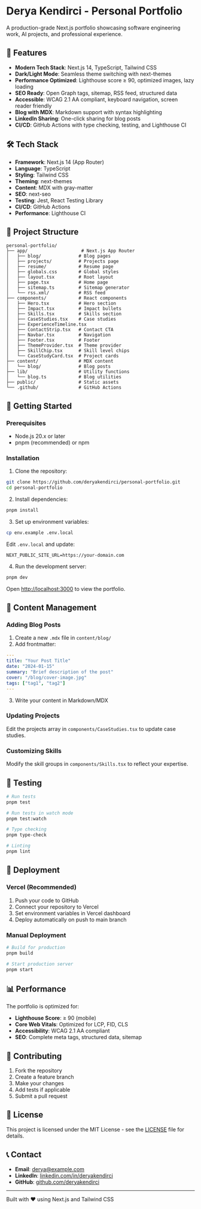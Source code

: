 # Derya Kendirci - Personal Portfolio

A production-grade Next.js portfolio showcasing software engineering work, AI projects, and professional experience.

## 🚀 Features

- **Modern Tech Stack**: Next.js 14, TypeScript, Tailwind CSS
- **Dark/Light Mode**: Seamless theme switching with next-themes
- **Performance Optimized**: Lighthouse score ≥ 90, optimized images, lazy loading
- **SEO Ready**: Open Graph tags, sitemap, RSS feed, structured data
- **Accessible**: WCAG 2.1 AA compliant, keyboard navigation, screen reader friendly
- **Blog with MDX**: Markdown support with syntax highlighting
- **LinkedIn Sharing**: One-click sharing for blog posts
- **CI/CD**: GitHub Actions with type checking, testing, and Lighthouse CI

## 🛠 Tech Stack

- **Framework**: Next.js 14 (App Router)
- **Language**: TypeScript
- **Styling**: Tailwind CSS
- **Theming**: next-themes
- **Content**: MDX with gray-matter
- **SEO**: next-seo
- **Testing**: Jest, React Testing Library
- **CI/CD**: GitHub Actions
- **Performance**: Lighthouse CI

## 📁 Project Structure

```
personal-portfolio/
├── app/                    # Next.js App Router
│   ├── blog/              # Blog pages
│   ├── projects/          # Projects page
│   ├── resume/            # Resume page
│   ├── globals.css        # Global styles
│   ├── layout.tsx         # Root layout
│   ├── page.tsx           # Home page
│   ├── sitemap.ts         # Sitemap generator
│   └── rss.xml/           # RSS feed
├── components/            # React components
│   ├── Hero.tsx           # Hero section
│   ├── Impact.tsx         # Impact bullets
│   ├── Skills.tsx         # Skills section
│   ├── CaseStudies.tsx    # Case studies
│   ├── ExperienceTimeline.tsx
│   ├── ContactStrip.tsx   # Contact CTA
│   ├── Navbar.tsx         # Navigation
│   ├── Footer.tsx         # Footer
│   ├── ThemeProvider.tsx  # Theme provider
│   ├── SkillChip.tsx      # Skill level chips
│   └── CaseStudyCard.tsx  # Project cards
├── content/               # MDX content
│   └── blog/              # Blog posts
├── lib/                   # Utility functions
│   └── blog.ts            # Blog utilities
├── public/                # Static assets
└── .github/               # GitHub Actions
```

## 🚀 Getting Started

### Prerequisites

- Node.js 20.x or later
- pnpm (recommended) or npm

### Installation

1. Clone the repository:
```bash
git clone https://github.com/deryakendirci/personal-portfolio.git
cd personal-portfolio
```

2. Install dependencies:
```bash
pnpm install
```

3. Set up environment variables:
```bash
cp env.example .env.local
```

Edit `.env.local` and update:
```
NEXT_PUBLIC_SITE_URL=https://your-domain.com
```

4. Run the development server:
```bash
pnpm dev
```

Open [http://localhost:3000](http://localhost:3000) to view the portfolio.

## 📝 Content Management

### Adding Blog Posts

1. Create a new `.mdx` file in `content/blog/`
2. Add frontmatter:
```yaml
---
title: "Your Post Title"
date: "2024-01-15"
summary: "Brief description of the post"
cover: "/blog/cover-image.jpg"
tags: ["tag1", "tag2"]
---
```

3. Write your content in Markdown/MDX

### Updating Projects

Edit the projects array in `components/CaseStudies.tsx` to update case studies.

### Customizing Skills

Modify the skill groups in `components/Skills.tsx` to reflect your expertise.

## 🧪 Testing

```bash
# Run tests
pnpm test

# Run tests in watch mode
pnpm test:watch

# Type checking
pnpm type-check

# Linting
pnpm lint
```

## 🚀 Deployment

### Vercel (Recommended)

1. Push your code to GitHub
2. Connect your repository to Vercel
3. Set environment variables in Vercel dashboard
4. Deploy automatically on push to main branch

### Manual Deployment

```bash
# Build for production
pnpm build

# Start production server
pnpm start
```

## 📊 Performance

The portfolio is optimized for:

- **Lighthouse Score**: ≥ 90 (mobile)
- **Core Web Vitals**: Optimized for LCP, FID, CLS
- **Accessibility**: WCAG 2.1 AA compliant
- **SEO**: Complete meta tags, structured data, sitemap

## 🤝 Contributing

1. Fork the repository
2. Create a feature branch
3. Make your changes
4. Add tests if applicable
5. Submit a pull request

## 📄 License

This project is licensed under the MIT License - see the [LICENSE](LICENSE) file for details.

## 📞 Contact

- **Email**: derya@example.com
- **LinkedIn**: [linkedin.com/in/deryakendirci](https://linkedin.com/in/deryakendirci)
- **GitHub**: [github.com/deryakendirci](https://github.com/deryakendirci)

---

Built with ❤️ using Next.js and Tailwind CSS 